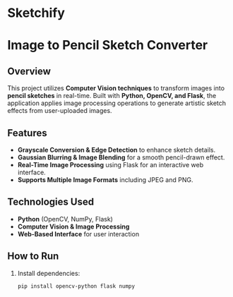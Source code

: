 # Sketchify
# Image to Pencil Sketch Converter  

## Overview  
This project utilizes **Computer Vision techniques** to transform images into **pencil sketches** in real-time. Built with **Python, OpenCV, and Flask**, the application applies image processing operations to generate artistic sketch effects from user-uploaded images.  

## Features  
- **Grayscale Conversion & Edge Detection** to enhance sketch details.  
- **Gaussian Blurring & Image Blending** for a smooth pencil-drawn effect.  
- **Real-Time Image Processing** using Flask for an interactive web interface.  
- **Supports Multiple Image Formats** including JPEG and PNG.  

## Technologies Used  
- **Python** (OpenCV, NumPy, Flask)  
- **Computer Vision & Image Processing**  
- **Web-Based Interface** for user interaction  

## How to Run  
1. Install dependencies:  
   ```sh
   pip install opencv-python flask numpy
